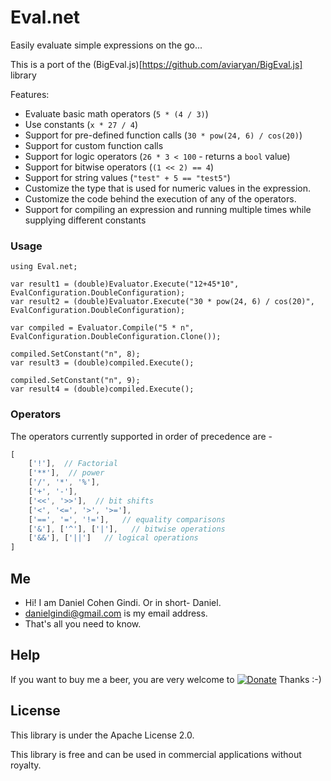 Eval.net
========

Easily evaluate simple expressions on the go...

This is a port of the (BigEval.js)[https://github.com/aviaryan/BigEval.js] library
 
Features:
* Evaluate basic math operators (`5 * (4 / 3)`)
* Use constants (`x * 27 / 4`)
* Support for pre-defined function calls (`30 * pow(24, 6) / cos(20)`)
* Support for custom function calls
* Support for logic operators (`26 * 3 < 100` - returns a `bool` value)
* Support for bitwise operators (`(1 << 2) == 4`)
* Support for string values (`"test" + 5 == "test5"`)
* Customize the type that is used for numeric values in the expression.
* Customize the code behind the execution of any of the operators.
* Support for compiling an expression and running multiple times while supplying different constants

### Usage

```
using Eval.net;

var result1 = (double)Evaluator.Execute("12+45*10", EvalConfiguration.DoubleConfiguration);
var result2 = (double)Evaluator.Execute("30 * pow(24, 6) / cos(20)", EvalConfiguration.DoubleConfiguration);

var compiled = Evaluator.Compile("5 * n", EvalConfiguration.DoubleConfiguration.Clone());

compiled.SetConstant("n", 8);
var result3 = (double)compiled.Execute();

compiled.SetConstant("n", 9);
var result4 = (double)compiled.Execute();

```

### Operators

The operators currently supported in order of precedence are - 
```js
[
	['!'],  // Factorial
	['**'],  // power
	['/', '*', '%'],
	['+', '-'],
	['<<', '>>'],  // bit shifts
	['<', '<=', '>', '>='],
	['==', '=', '!='],   // equality comparisons
	['&'], ['^'], ['|'],   // bitwise operations
	['&&'], ['||']   // logical operations
]
```

## Me
* Hi! I am Daniel Cohen Gindi. Or in short- Daniel.
* danielgindi@gmail.com is my email address.
* That's all you need to know.

## Help

If you want to buy me a beer, you are very welcome to
[![Donate](https://www.paypalobjects.com/en_US/i/btn/btn_donate_LG.gif)](https://www.paypal.com/cgi-bin/webscr?cmd=_s-xclick&hosted_button_id=8VJRAFLX66N54)
 Thanks :-)

## License

This library is under the Apache License 2.0.

This library is free and can be used in commercial applications without royalty.